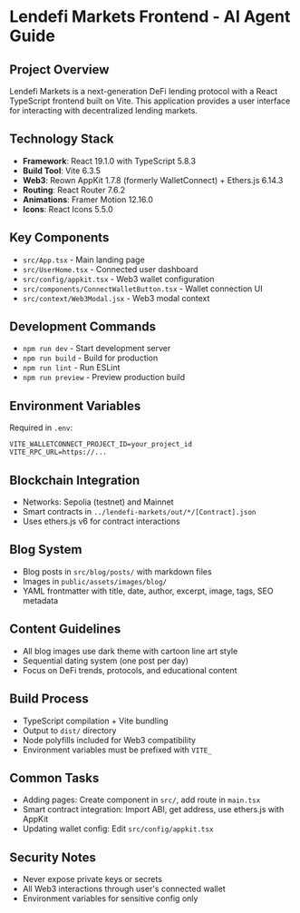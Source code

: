 # Lendefi Markets Frontend - AI Agent Guide

## Project Overview
Lendefi Markets is a next-generation DeFi lending protocol with a React TypeScript frontend built on Vite. This application provides a user interface for interacting with decentralized lending markets.

## Technology Stack
- **Framework**: React 19.1.0 with TypeScript 5.8.3
- **Build Tool**: Vite 6.3.5
- **Web3**: Reown AppKit 1.7.8 (formerly WalletConnect) + Ethers.js 6.14.3
- **Routing**: React Router 7.6.2
- **Animations**: Framer Motion 12.16.0
- **Icons**: React Icons 5.5.0

## Key Components
- `src/App.tsx` - Main landing page
- `src/UserHome.tsx` - Connected user dashboard
- `src/config/appkit.tsx` - Web3 wallet configuration
- `src/components/ConnectWalletButton.tsx` - Wallet connection UI
- `src/context/Web3Modal.jsx` - Web3 modal context

## Development Commands
- `npm run dev` - Start development server
- `npm run build` - Build for production
- `npm run lint` - Run ESLint
- `npm run preview` - Preview production build

## Environment Variables
Required in `.env`:
```
VITE_WALLETCONNECT_PROJECT_ID=your_project_id
VITE_RPC_URL=https://...
```

## Blockchain Integration
- Networks: Sepolia (testnet) and Mainnet
- Smart contracts in `../lendefi-markets/out/*/[Contract].json`
- Uses ethers.js v6 for contract interactions

## Blog System
- Blog posts in `src/blog/posts/` with markdown files
- Images in `public/assets/images/blog/`
- YAML frontmatter with title, date, author, excerpt, image, tags, SEO metadata

## Content Guidelines
- All blog images use dark theme with cartoon line art style
- Sequential dating system (one post per day)
- Focus on DeFi trends, protocols, and educational content

## Build Process
- TypeScript compilation + Vite bundling
- Output to `dist/` directory
- Node polyfills included for Web3 compatibility
- Environment variables must be prefixed with `VITE_`

## Common Tasks
- Adding pages: Create component in `src/`, add route in `main.tsx`
- Smart contract integration: Import ABI, get address, use ethers.js with AppKit
- Updating wallet config: Edit `src/config/appkit.tsx`

## Security Notes
- Never expose private keys or secrets
- All Web3 interactions through user's connected wallet
- Environment variables for sensitive config only